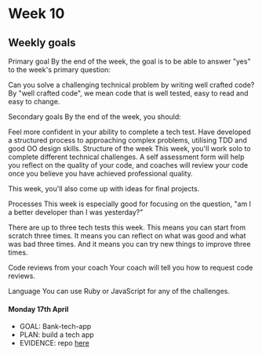 # Week 10

## Weekly goals

Primary goal
By the end of the week, the goal is to be able to answer "yes" to the week's primary question:

Can you solve a challenging technical problem by writing well crafted code?
By "well crafted code", we mean code that is well tested, easy to read and easy to change.

Secondary goals
By the end of the week, you should:

Feel more confident in your ability to complete a tech test.
Have developed a structured process to approaching complex problems, utilising TDD and good OO design skills.
Structure of the week
This week, you'll work solo to complete different technical challenges. A self assessment form will help you reflect on the quality of your code, and coaches will review your code once you believe you have achieved professional quality.

This week, you'll also come up with ideas for final projects.

Processes
This week is especially good for focusing on the question, "am I a better developer than I was yesterday?"

There are up to three tech tests this week. This means you can start from scratch three times. It means you can reflect on what was good and what was bad three times. And it means you can try new things to improve three times.

Code reviews from your coach
Your coach will tell you how to request code reviews.

Language
You can use Ruby or JavaScript for any of the challenges.

#### Monday 17th April
- GOAL: Bank-tech-app
- PLAN: build a tech app
- EVIDENCE: repo [here](https://github.com/ValeSer/bank_tech_test)
